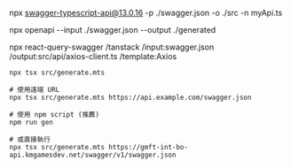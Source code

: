 npx swagger-typescript-api@13.0.16 -p ./swagger.json -o ./src -n myApi.ts

npx openapi --input ./swagger.json --output ./generated

npx react-query-swagger /tanstack /input:swagger.json /output:src/api/axios-client.ts /template:Axios

```
npx tsx src/generate.mts

# 使用遠端 URL
npx tsx src/generate.mts https://api.example.com/swagger.json

# 使用 npm script (推薦)
npm run gen

# 或直接執行
npx tsx src/generate.mts https://gmft-int-bo-api.kmgamesdev.net/swagger/v1/swagger.json
```